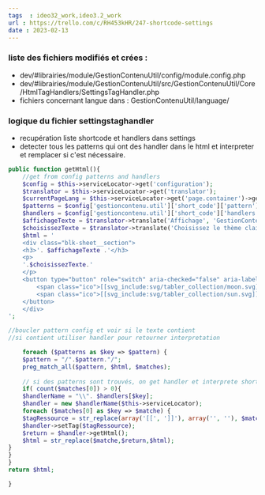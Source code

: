```yaml
---
tags  : ideo32_work,ideo3.2_work
url : https://trello.com/c/RH453kHR/247-shortcode-settings
date : 2023-02-13
---
```

### liste des fichiers modifiés et crées :  

* dev/#librairies/module/GestionContenuUtil/config/module.config.php
* dev/#librairies/module/GestionContenuUtil/src/GestionContenuUtil/Core/HtmlTagHandlers/SettingsTagHandler.php
* fichiers concernant langue dans : GestionContenuUtil/language/


### logique du fichier settingstaghandler

* recupération liste shortcode et handlers dans settings
* detecter tous les patterns qui ont des handler dans le html et interpreter et remplacer si c'est nécessaire. 
```php
public function getHtml(){
	//get from config patterns and handlers
	$config = $this->serviceLocator->get('configuration');
	$translator = $this->serviceLocator->get('translator');
	$currentPageLang = $this->serviceLocator->get('page.container')->getCurrentPageLang();
	$patterns = $config['gestioncontenu.util']['short_code']['pattern'];
	$handlers = $config['gestioncontenu.util']['short_code']['handlers'];
	$affichageTexte = $translator->translate('Affichage', 'GestionContenuUtil', $currentPageLang);
	$choisissezTexte = $translator->translate('Choisissez le thème clair ou sombre', 'GestionContenuUtil', $currentPageLang);
	$html = '
	<div class="blk-sheet__section">
	<h3>'. $affichageTexte .'</h3>
	<p>
	'.$choisissezTexte.'
	</p>
	<button type="button" role="switch" aria-checked="false" aria-label="'.$choisissezTexte.'" id="theme-switch">
		<span class="ico">[[svg_include:svg/tabler_collection/moon.svg]]</span>
		<span class="ico">[[svg_include:svg/tabler_collection/sun.svg]]</span>
	</button>
	</div>
';

//boucler pattern config et voir si le texte contient
//si contient utiliser handler pour retourner interpretation

	foreach ($patterns as $key => $pattern) {
	$pattern = "/".$pattern."/";
	preg_match_all($pattern, $html, $matches);
	
	// si des patterns sont trouvés, on get handler et interprete shortcode
	if( count($matches[0]) > 0){
	$handlerName = "\\". $handlers[$key];
	$handler = new $handlerName($this->serviceLocator);
	foreach ($matches[0] as $key => $matche) {
	$tagRessource = str_replace(array('[[', ']]'), array('', ''), $matche);
	$handler->setTag($tagRessource);
	$return = $handler->getHtml();
	$html = str_replace($matche,$return,$html);
}
}
}
return $html;

}
```